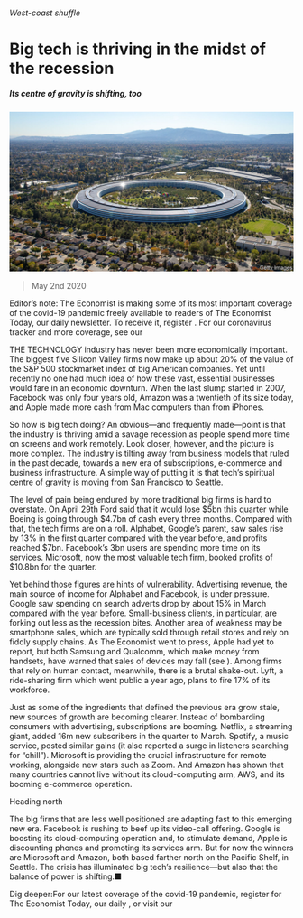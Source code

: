 ###### West-coast shuffle

# Big tech is thriving in the midst of the recession 

##### Its centre of gravity is shifting, too 

![image](images/20200502_LDP501.jpg) 

> May 2nd 2020 

Editor’s note: The Economist is making some of its most important coverage of the covid-19 pandemic freely available to readers of The Economist Today, our daily newsletter. To receive it, register . For our coronavirus tracker and more coverage, see our 

THE TECHNOLOGY industry has never been more economically important. The biggest five Silicon Valley firms now make up about 20% of the value of the S&amp;P 500 stockmarket index of big American companies. Yet until recently no one had much idea of how these vast, essential businesses would fare in an economic downturn. When the last slump started in 2007, Facebook was only four years old, Amazon was a twentieth of its size today, and Apple made more cash from Mac computers than from iPhones.

So how is big tech doing? An obvious—and frequently made—point is that the industry is thriving amid a savage recession as people spend more time on screens and work remotely. Look closer, however, and the picture is more complex. The industry is tilting away from business models that ruled in the past decade, towards a new era of subscriptions, e-commerce and business infrastructure. A simple way of putting it is that tech’s spiritual centre of gravity is moving from San Francisco to Seattle.


The level of pain being endured by more traditional big firms is hard to overstate. On April 29th Ford said that it would lose $5bn this quarter while Boeing is going through $4.7bn of cash every three months. Compared with that, the tech firms are on a roll. Alphabet, Google’s parent, saw sales rise by 13% in the first quarter compared with the year before, and profits reached $7bn. Facebook’s 3bn users are spending more time on its services. Microsoft, now the most valuable tech firm, booked profits of $10.8bn for the quarter.

Yet behind those figures are hints of vulnerability. Advertising revenue, the main source of income for Alphabet and Facebook, is under pressure. Google saw spending on search adverts drop by about 15% in March compared with the year before. Small-business clients, in particular, are forking out less as the recession bites. Another area of weakness may be smartphone sales, which are typically sold through retail stores and rely on fiddly supply chains. As The Economist went to press, Apple had yet to report, but both Samsung and Qualcomm, which make money from handsets, have warned that sales of devices may fall (see ). Among firms that rely on human contact, meanwhile, there is a brutal shake-out. Lyft, a ride-sharing firm which went public a year ago, plans to fire 17% of its workforce.

Just as some of the ingredients that defined the previous era grow stale, new sources of growth are becoming clearer. Instead of bombarding consumers with advertising, subscriptions are booming. Netflix, a streaming giant, added 16m new subscribers in the quarter to March. Spotify, a music service, posted similar gains (it also reported a surge in listeners searching for “chill”). Microsoft is providing the crucial infrastructure for remote working, alongside new stars such as Zoom. And Amazon has shown that many countries cannot live without its cloud-computing arm, AWS, and its booming e-commerce operation.

Heading north

The big firms that are less well positioned are adapting fast to this emerging new era. Facebook is rushing to beef up its video-call offering. Google is boosting its cloud-computing operation and, to stimulate demand, Apple is discounting phones and promoting its services arm. But for now the winners are Microsoft and Amazon, both based farther north on the Pacific Shelf, in Seattle. The crisis has illuminated big tech’s resilience—but also that the balance of power is shifting.■

Dig deeper:For our latest coverage of the covid-19 pandemic, register for The Economist Today, our daily , or visit our 

